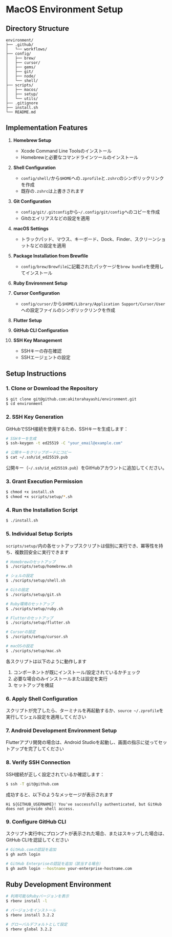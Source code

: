 # MacOS Environment Setup

## Directory Structure

```
environment/
├── .github/
│   └── workflows/
├── config/
│   ├── brew/
│   ├── cursor/
│   ├── gems/
│   ├── git/
│   ├── node/
│   └── shell/
├── scripts/
│   ├── macos/
│   ├── setup/
│   └── utils/
├── .gitignore
├── install.sh
└── README.md
```

## Implementation Features

1.  **Homebrew Setup**
    -   Xcode Command Line Toolsのインストール
    -   Homebrewと必要なコマンドラインツールのインストール

2.  **Shell Configuration**
    -   `config/shell/`から`$HOME`への`.zprofile`と`.zshrc`のシンボリックリンクを作成
    -   既存の`.zshrc`は上書きされます

3.  **Git Configuration**
    -   `config/git/.gitconfig`から`~/.config/git/config`へのコピーを作成
    -   Gitのエイリアスなどの設定を適用

4.  **macOS Settings**
    -   トラックパッド、マウス、キーボード、Dock、Finder、スクリーンショットなどの設定を適用

5.  **Package Installation from Brewfile**
    -   `config/brew/Brewfile`に記載されたパッケージを`brew bundle`を使用してインストール

6.  **Ruby Environment Setup**

7.  **Cursor Configuration**
    -   `config/cursor/`から`$HOME/Library/Application Support/Cursor/User`への設定ファイルのシンボリックリンクを作成

8.  **Flutter Setup**

9.  **GitHub CLI Configuration**

10. **SSH Key Management**
    -   SSHキーの存在確認
    -   SSHエージェントの設定

## Setup Instructions

### 1. Clone or Download the Repository

```sh
$ git clone git@github.com:akitorahayashi/environment.git
$ cd environment
```

### 2. SSH Key Generation

GitHubでSSH接続を使用するため、SSHキーを生成します：

```sh
# SSHキーを生成
$ ssh-keygen -t ed25519 -C "your_email@example.com"

# 公開キーをクリップボードにコピー
$ cat ~/.ssh/id_ed25519.pub
```

公開キー（`~/.ssh/id_ed25519.pub`）をGitHubアカウントに追加してください。

### 3. Grant Execution Permission

```sh
$ chmod +x install.sh
$ chmod +x scripts/setup/*.sh
```

### 4. Run the Installation Script

```sh
$ ./install.sh
```

### 5. Individual Setup Scripts

`scripts/setup/`内の各セットアップスクリプトは個別に実行でき、冪等性を持ち、複数回安全に実行できます

```sh
# Homebrewのセットアップ
$ ./scripts/setup/homebrew.sh

# シェルの設定
$ ./scripts/setup/shell.sh

# Gitの設定
$ ./scripts/setup/git.sh

# Ruby環境のセットアップ
$ ./scripts/setup/ruby.sh

# Flutterのセットアップ
$ ./scripts/setup/flutter.sh

# Cursorの設定
$ ./scripts/setup/cursor.sh

# macOSの設定
$ ./scripts/setup/mac.sh
```

各スクリプトは以下のように動作します
1. コンポーネントが既にインストール/設定されているかチェック
2. 必要な場合のみインストールまたは設定を実行
3. セットアップを検証

### 6. Apply Shell Configuration

スクリプトが完了したら、ターミナルを再起動するか、`source ~/.zprofile`を実行してシェル設定を適用してください

### 7. Android Development Environment Setup

Flutterアプリ開発の場合は、Android Studioを起動し、画面の指示に従ってセットアップを完了してください

### 8. Verify SSH Connection

SSH接続が正しく設定されているか確認します：

```sh
$ ssh -T git@github.com
```

成功すると、以下のようなメッセージが表示されます

```
Hi ${GITHUB_USERNAME}! You've successfully authenticated, but GitHub does not provide shell access.
```

### 9. Configure GitHub CLI

スクリプト実行中にプロンプトが表示された場合、またはスキップした場合は、GitHub CLIを認証してください

```sh
# GitHub.comの認証を追加
$ gh auth login

# GitHub Enterpriseの認証を追加（該当する場合）
$ gh auth login --hostname your-enterprise-hostname.com
```

## Ruby Development Environment

```bash
# 利用可能なRubyバージョンを表示
$ rbenv install -l

# バージョンをインストール
$ rbenv install 3.2.2

# グローバルデフォルトとして設定
$ rbenv global 3.2.2
``` 